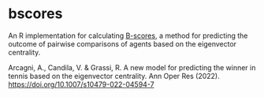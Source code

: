 # bscores
An R implementation for calculating [B-scores](https://link.springer.com/article/10.1007/s10479-022-04594-7), a method for predicting the outcome of pairwise comparisons of agents based on the eigenvector centrality.

Arcagni, A., Candila, V. & Grassi, R. A new model for predicting the winner in tennis based on the eigenvector centrality. Ann Oper Res (2022). https://doi.org/10.1007/s10479-022-04594-7
